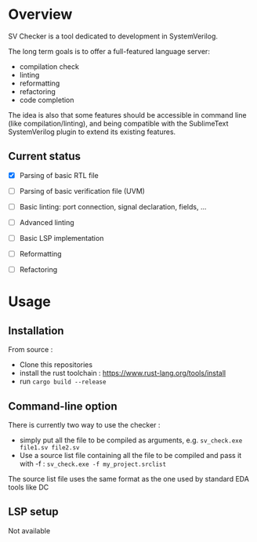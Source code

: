 # Overview
SV Checker is a tool dedicated to development in SystemVerilog.

The long term goals is to offer a full-featured language server:
 - compilation check
 - linting
 - reformatting
 - refactoring
 - code completion

The idea is also that some features should be accessible in command line (like compilation/linting),
and being compatible with the SublimeText SystemVerilog plugin to extend its existing features.

## Current status
 - [x] Parsing of basic RTL file
 - [ ] Parsing of basic verification file (UVM)
 - [ ] Basic linting: port connection, signal declaration, fields, ...
 - [ ] Advanced linting
 - [ ] Basic LSP implementation
 - [ ] Reformatting
 - [ ] Refactoring


# Usage

## Installation

From source :
 - Clone this repositories
 - install the rust toolchain : https://www.rust-lang.org/tools/install
 - run ```cargo build --release```

## Command-line option

There is currently two way to use the checker :

 - simply put all the file to be compiled as arguments, e.g. ```sv_check.exe file1.sv file2.sv```
 - Use a source list file containing all the file to be compiled and pass it with -f : ```sv_check.exe -f my_project.srclist```

The source list file uses the same format as the one used by standard EDA tools like DC


## LSP setup

Not available